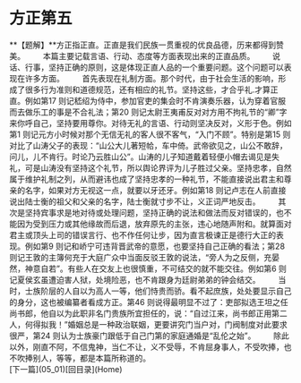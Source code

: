 <h1 class="break">方正第五</h1>
**【题解】**方正指正直。正直是我们民族一贯重视的优良品德，历来都得到赞美。
　　本篇主要记载言语、行动、态度等方面表现出来的正直品质。
　　说话、行事，坚持正确的原则，这是体现正直人品的一个重要问题。这个问题可以表现在许多方面。
　　首先表现在礼制方面。那个时代，由于社会生活的影响，形成了很多行为准则和道德规范，还有相应的礼节。坚持这些，才合乎礼.才算正直。例如第17 则记嵇绍为侍中，参加官吏的集会时不肯演奏乐器，认为穿着官服而去做乐工的事是不合礼法；第20 则记太尉王夷甫反对对方用不拘礼节的“卿”字来你呼自己，坚持要用尊你。对待无礼的言语、行动则坚决反对，义形于色。例如第1 则记元方小时候对那个无信无礼的客人很不客气，“入门不顾”。特别是第15 则对比了山涛父子的表现：“山公大儿著短帢，车中倚。武帝欲见之，山公不敢辞，问儿，儿不肯行。时论乃云胜山公”。山涛的儿子知道戴着轻便小帽去谒见是失礼，可是山涛没有坚持这个礼节，所以舆论界评为儿子胜过父亲。坚持忠孝，自然属于维护礼制之列，从而避讳也成了坚持忠孝的一种礼节，不能直接说出君主和尊亲的名字，如果对方无视这一点，就要以牙还牙。例如第18 则记卢志在人前直接说出陆士衡的祖父和父亲的名字，陆士衡就寸步不让，义正词严地反击。
　　其次是坚持宾事求是地对待或处理问题，坚持正确的说法和做法而反对错误的，也不能因为受到压力或其他缘故而后退，放弃原先的主张，违心地随声附和。就算面对君主或顶头上司的错误言行、也不作任何让步，因为直言极谏正是德行大正的表现。例如第9 则记和峤宁可违背晋武帝的意愿，也要坚持自己正确的看法；第28 则记王敦的主簿何充于大庭广众中当面反驳王敦的说法，“旁人为之反侧，充晏然，神意自若”。有些人在交友上也很慎重，不可结交的就不能交往。例如第6 则记夏侯玄虽遭迫害人狱，处境险恶，也不肯跟身为廷尉弟弟的钟会结交。
　　当时，士族阶层的人自以为高人一等，他们恃贵而骄。看不起庶族，处处要显示自己的身分，这也被编纂者看成方正。第46 则说得最明显不过了：吏部拟选王坦之任尚书郎，他自以为此职非名门贵族所宜担任的，说：“自过江来，尚书郎正用第二人，何得拟我！”婚姻总是一种政治联姻，更要讲究门当户对，门阀制度对此要求很严，第24 则认为士族豪门跟低于自己门第的家庭通婚是“乱伦之始”。
　　除此以外，刚直不阿，不信鬼神，当仁不让，义不受辱，不肯屈身事人，不受吹捧，也不吹捧别人，等等，都是本篇所称道的。
<br>[下一篇](05_01)[回目录](Home)
